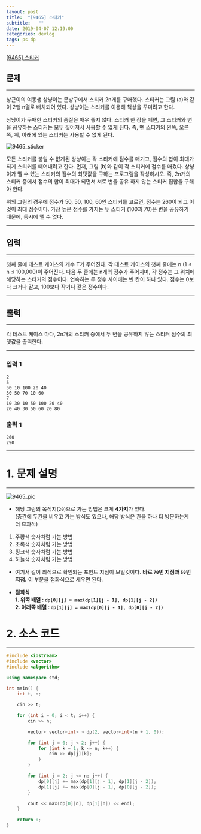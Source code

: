 ```yaml
---
layout: post
title:  "[9465] 스티커"
subtitle:   ""
date: 2019-04-07 12:19:00
categories: devlog
tags: ps dp
---
```


[[9465] 스티커](https://boj.kr/9465)  


## 문제

- - -


상근이의 여동생 상냥이는 문방구에서 스티커 2n개를 구매했다. 스티커는 그림 (a)와 같이 2행 n열로 배치되어 있다. 상냥이는 스티커를 이용해 책상을 꾸미려고 한다. 

상냥이가 구매한 스티커의 품질은 매우 좋지 않다. 스티커 한 장을 떼면, 그 스티커와 변을 공유하는 스티커는 모두 찢어져서 사용할 수 없게 된다. 즉, 뗀 스티커의 왼쪽, 오른쪽, 위, 아래에 있는 스티커는 사용할 수 없게 된다.

![9465_sticker](https://www.acmicpc.net/upload/images/sticker.png)

모든 스티커를 붙일 수 없게된 상냥이는 각 스티커에 점수를 매기고, 점수의 합이 최대가 되게 스티커를 떼어내려고 한다. 먼저, 그림 (b)와 같이 각 스티커에 점수를 매겼다. 상냥이가 뗄 수 있는 스티커의 점수의 최댓값을 구하는 프로그램을 작성하시오. 즉, 2n개의 스티커 중에서 점수의 합이 최대가 되면서 서로 변을 공유 하지 않는 스티커 집합을 구해야 한다.

위의 그림의 경우에 점수가 50, 50, 100, 60인 스티커를 고르면, 점수는 260이 되고 이 것이 최대 점수이다. 가장 높은 점수를 가지는 두 스티커 (100과 70)은 변을 공유하기 때문에, 동시에 뗄 수 없다.


- - -


## 입력


- - -


첫째 줄에 테스트 케이스의 개수 T가 주어진다. 각 테스트 케이스의 첫째 줄에는 n (1 ≤ n ≤ 100,000)이 주어진다. 다음 두 줄에는 n개의 정수가 주어지며, 각 정수는 그 위치에 해당하는 스티커의 점수이다. 연속하는 두 정수 사이에는 빈 칸이 하나 있다. 점수는 0보다 크거나 같고, 100보다 작거나 같은 정수이다. 


- - -


## 출력

- - -


각 테스트 케이스 마다, 2n개의 스티커 중에서 두 변을 공유하지 않는 스티커 점수의 최댓값을 출력한다.


- - -


### 입력 1

```
2
5
50 10 100 20 40
30 50 70 10 60
7
10 30 10 50 100 20 40
20 40 30 50 60 20 80
```

### 출력 1

```
260
290
```

* * *



# 1. 문제 설명

- - -

![9465_pic](https://drive.google.com/uc?id=1P5rJs9uNwYldVuMg2PybuF49mFrzs-ei)

- 해당 그림의 목적지(`20`)으로 가는 방법은 크게 **4가지**가 있다.  
(중간에 두칸을 비우고 가는 방식도 있으나, 해당 방식은 칸을 하나 더 방문하는게 더 효과적)
 1. 주황색 숫자처럼 가는 방법
 2. 초록색 숫자처럼 가는 방법
 3. 핑크색 숫자처럼 가는 방법
 4. 하늘색 숫자처럼 가는 방법

- 여기서 길이 최적으로 확인되는 포인트 지점이 보일것이다. **바로 `70`번 지점과 `50`번 지점.**
이 부분을 점화식으로 세우면 된다.

- **점화식**  
 **1. 위쪽 배열 : `dp[0][j] = max(dp[1][j - 1], dp[1][j - 2])`**  
 **2. 아래쪽 배열 : `dp[1][j] = max(dp[0][j - 1], dp[0][j - 2])`**



# 2. 소스 코드


- - -


```cpp
#include <iostream>
#include <vector>
#include <algorithm>

using namespace std;

int main() {
	int t, n;

	cin >> t;

	for (int i = 0; i < t; i++) {
		cin >> n;

		vector< vector<int> > dp(2, vector<int>(n + 1, 0));

		for (int j = 0; j < 2; j++) {
			for (int k = 1; k <= n; k++) {
				cin >> dp[j][k];
			}
		}

		for (int j = 2; j <= n; j++) {
			dp[0][j] += max(dp[1][j - 1], dp[1][j - 2]);
			dp[1][j] += max(dp[0][j - 1], dp[0][j - 2]);
		}

		cout << max(dp[0][n], dp[1][n]) << endl;
	}

	return 0;
}
```